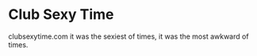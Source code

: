 Club Sexy Time
======

clubsexytime.com it was the sexiest of times, it was the most awkward of times.